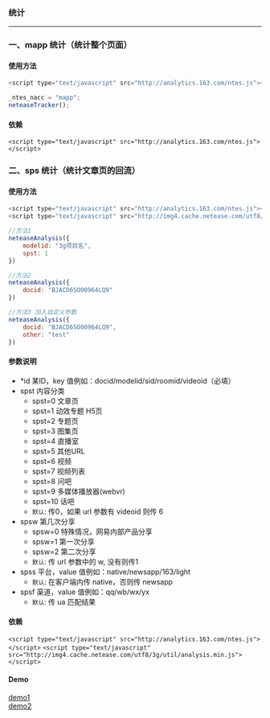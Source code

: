 ### 统计

-------------------------
### 一、mapp 统计（统计整个页面）

#### 使用方法

```js
<script type="text/javascript" src="http://analytics.163.com/ntes.js"></script>

_ntes_nacc = "mapp";
neteaseTracker();

```

#### 依赖
`<script type="text/javascript" src="http://analytics.163.com/ntes.js"></script>`

### 二、sps 统计（统计文章页的回流）

#### 使用方法

```js
<script type="text/javascript" src="http://analytics.163.com/ntes.js"></script>
<script type="text/javascript" src="http://img4.cache.netease.com/utf8/3g/util/analysis.min.js"></script>

//方法1
neteaseAnalysis({
    modelid: "3g项目名",
    spst: 1
})

//方法2
neteaseAnalysis({ 
    docid: "BJACD6SO00964LQ9"
})

//方法3 加入自定义参数 
neteaseAnalysis({ 
    docid: "BJACD6SO00964LQ9", 
    other: "test"
})

```

#### 参数说明
* *id   某ID，key 值例如：docid/modelid/sid/roomid/videoid（必填）
* spst  内容分类
    - spst=0 文章页 
    - spst=1 动效专题 H5页
    - spst=2 专题页
    - spst=3 图集页
    - spst=4 直播室
    - spst=5 其他URL
    - spst=6 视频
    - spst=7 视频列表
    - spst=8 问吧
    - spst=9 多媒体播放器(webvr)
    - spst=10 话吧
    - `默认`: 传0，如果 url 参数有 videoid 则传 6
* spsw  第几次分享 
    - spsw=0 特殊情况，网易内部产品分享
    - spsw=1 第一次分享
    - spsw=2 第二次分享
    - `默认`: 传 url 参数中的 w, 没有则传1
* spss  平台，value 值例如：native/newsapp/163/light
    - `默认`: 在客户端内传 native，否则传 newsapp
* spsf  渠道，value 值例如：qq/wb/wx/yx
    - `默认`: 传 ua 匹配结果

#### 依赖
`<script type="text/javascript" src="http://analytics.163.com/ntes.js"></script>`
`<script type="text/javascript" src="http://img4.cache.netease.com/utf8/3g/util/analysis.min.js"></script>`

#### Demo
[demo1](http://f2e.developer.163.com/dizhang/analysis/)<br>
[demo2](http://f2e.developer.163.com/dizhang/analysis/?videoid=123&w=9)


